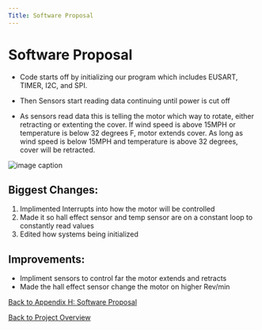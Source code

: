 ```yaml
---
Title: Software Proposal
---
```


# Software Proposal

* Code starts off by initializing our program which includes EUSART, TIMER, I2C, and SPI. 

* Then Sensors start reading data continuing until power is cut off

* As sensors read data this is telling the motor which way to rotate, either retracting or extenting the cover. If wind speed is above 15MPH or temperature is below 32 degrees F, motor extends cover. As long as wind speed is below 15MPH and temperature is above 32 degrees, cover will be retracted.


![image caption](https://cdn.discordapp.com/attachments/1062096006642147503/1100165876713529494/Software_Proposal.drawio.JPG)

## Biggest Changes:

1) Implimented Interrupts into how the motor will be controlled
2) Made it so hall effect sensor and temp sensor are on a constant loop to constantly read values
3) Edited how systems being initialized

## Improvements:

* Impliment sensors to control far the motor extends and retracts
* Made the hall effect sensor change the motor on higher Rev/min

[Back to Appendix H: Software Proposal](AppendixH_SoftwareProposal.md)

[Back to Project Overview](index.md)
